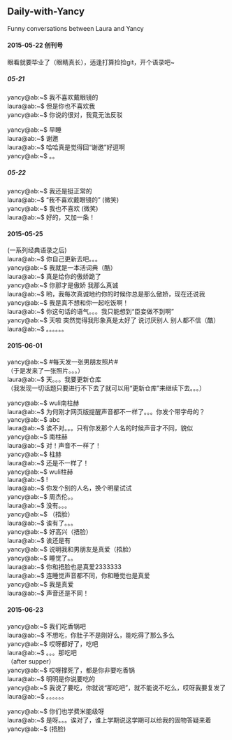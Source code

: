 ## Daily-with-Yancy
Funny conversations between Laura and Yancy

#### 2015-05-22 创刊号
眼看就要毕业了（眼睛真长），适逢打算捡捡git，开个语录吧~

##### 05-21
yancy@ab:~$ 我不喜欢戴眼镜的  
laura@ab:~$ 但是你也不喜欢我  
yancy@ab:~$ 你说的很对，我竟无法反驳  
  
yancy@ab:~$ 早睡  
laura@ab:~$ 谢邀  
laura@ab:~$ 哈哈真是觉得回“谢邀”好逗啊  
yancy@ab:~$ 。。  


##### 05-22  
yancy@ab:~$ 我还是挺正常的  
laura@ab:~$ “我不喜欢戴眼镜的” (微笑)  
yancy@ab:~$ 我也不喜欢 (微笑)  
laura@ab:~$ 好的，又加一条！




#### 2015-05-25
(一系列经典语录之后)  
laura@ab:~$ 你自己更新去吧。。。  
yancy@ab:~$ 我就是一本活词典（酷）  
laura@ab:~$ 真是给你的傲娇跪了  
yancy@ab:~$ 你那才是傲娇 我那么真诚  
laura@ab:~$ 哟，我每次真诚地约你的时候你总是那么傲娇，现在还说我  
yancy@ab:~$ 我是真不想和你一起吃饭啊！  
laura@ab:~$ 你这句话的语气。。。我只能想到“臣妾做不到啊”  
yancy@ab:~$ 天啦 突然觉得我形象真是太好了 说讨厌别人 别人都不信（酷）  
laura@ab:~$ 。。。。。。 




#### 2015-06-01
yancy@ab:~$ #每天发一张男朋友照片#  
（于是发来了一张照片。。。）  
laura@ab:~$ 天。。。我要更新仓库  
（我发现一切话题只要进行不下去了就可以用“更新仓库”来继续下去。。。）

yancy@ab:~$ wuli南柱赫  
laura@ab:~$ 为何刚才网页版提醒声音都不一样了。。。你发个带字母的？  
yancy@ab:~$ abc  
laura@ab:~$ 诶不对。。。只有你发那个人名的时候声音才不同，貌似  
yancy@ab:~$ 南柱赫  
laura@ab:~$ 对！声音不一样了！  
yancy@ab:~$ 柱赫  
laura@ab:~$ 还是不一样了！  
yancy@ab:~$ wuli柱赫  
laura@ab:~$ !  
laura@ab:~$ 你发个别的人名，换个明星试试  
yancy@ab:~$ 周杰伦。。  
laura@ab:~$ 没有。。。  
yancy@ab:~$ （捂脸）  
laura@ab:~$ 诶有了。。。  
yancy@ab:~$ 好高兴（捂脸）  
laura@ab:~$ 诶还是有  
yancy@ab:~$ 说明我和男朋友是真爱（捂脸）  
yancy@ab:~$ 睡觉了。。  
laura@ab:~$ 你和捂脸也是真爱2333333  
laura@ab:~$ 连睡觉声音都不同，你和睡觉也是真爱  
yancy@ab:~$ 我是真爱  
laura@ab:~$ 声音还是不同！
  
  
#### 2015-06-23  
yancy@ab:~$ 我们吃香锅吧  
laura@ab:~$ 不想吃，你肚子不是刚好么，能吃得了那么多么   
yancy@ab:~$ 哎呀都好了，吃吧  
laura@ab:~$ 。。。那吃吧  
（after supper）  
yancy@ab:~$ 哎呀撑死了，都是你非要吃香锅  
laura@ab:~$ 明明是你说要吃的  
yancy@ab:~$ 我说了要吃，你就说“那吃吧”，就不能说不吃么，哎呀我要复发了  
laura@ab:~$ 。。。。。。  
  
  
yancy@ab:~$ 你们也学费米能级呀  
laura@ab:~$ 是呀。。。诶对了，谁上学期说这学期可以给我的固物答疑来着  
yancy@ab:~$ (捂脸)  
